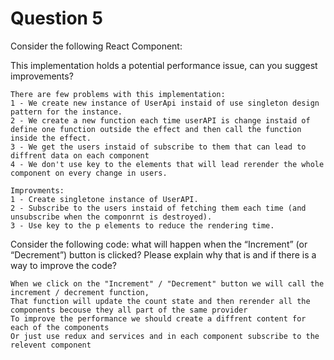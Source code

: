 # Question 5

Consider the following React Component:

This implementation holds a potential performance issue, can you suggest improvements?

    There are few problems with this implementation:
    1 - We create new instance of UserApi instaid of use singleton design pattern for the instance.
    2 - We create a new function each time userAPI is change instaid of define one function outside the effect and then call the function inside the effect.
    3 - We get the users instaid of subscribe to them that can lead to diffrent data on each component
    4 - We don't use key to the elements that will lead rerender the whole component on every change in users.

    Improvments:
    1 - Create singletone instance of UserAPI.
    2 - Subscribe to the users instaid of fetching them each time (and unsubscribe when the componrnt is destroyed).
    3 - Use key to the p elements to reduce the rendering time.

Consider the following code:
what will happen when the “Increment” (or “Decrement”) button is clicked?
Please explain why that is and if there is a way to improve the code?

    When we click on the "Increment" / "Decrement" button we will call the increment / decrement function,
    That function will update the count state and then rerender all the components becouse they all part of the same provider
    To improve the performance we should create a diffrent content for each of the components
    Or just use redux and services and in each component subscribe to the relevent component

